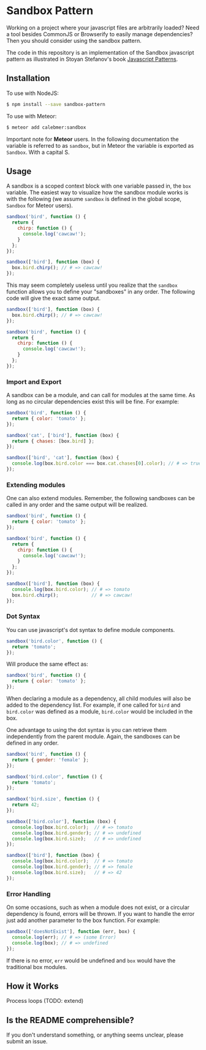 # Sandbox Pattern

Working on a project where your javascript files are arbitrarily loaded? Need a tool besides CommonJS or Browserify to easily manage dependencies? Then you should consider using the sandbox pattern.

The code in this repository is an implementation of the Sandbox javascript pattern as illustrated in Stoyan Stefanov's book [Javascript Patterns](http://www.amazon.com/JavaScript-Patterns-Stoyan-Stefanov/dp/0596806752).

## Installation

To use with NodeJS:
```bash
$ npm install --save sandbox-pattern
```

To use with Meteor:
```bash
$ meteor add calebmer:sandbox
```

Important note for **Meteor** users. In the following documentation the variable is referred to as `sandbox`, but in Meteor the variable is exported as `Sandbox`. With a capital S.

## Usage

A sandbox is a scoped context block with one variable passed in, the `box` variable. The easiest way to visualize how the sandbox module works is with the following (we assume `sandbox` is defined in the global scope, `Sandbox` for Meteor users).

```javascript
sandbox('bird', function () {
  return {
    chirp: function () {
      console.log('cawcaw!');
    }
  };
});

sandbox(['bird'], function (box) {
  box.bird.chirp(); // # => cawcaw!
});
```

This may seem completely useless until you realize that the `sandbox` function allows you to define your "sandboxes" in any order. The following code will give the exact same output.

```javascript
sandbox(['bird'], function (box) {
  box.bird.chirp(); // # => cawcaw!
});

sandbox('bird', function () {
  return {
    chirp: function () {
      console.log('cawcaw!');
    }
  };
});
```

### Import and Export

A sandbox can be a module, and can call for modules at the same time. As long as no circular dependencies exist this will be fine. For example:

```javascript
sandbox('bird', function () {
  return { color: 'tomato' };
});

sandbox('cat', ['bird'], function (box) {
  return { chases: [box.bird] };
});

sandbox(['bird', 'cat'], function (box) {
  console.log(box.bird.color === box.cat.chases[0].color); // # => true
});
```

### Extending modules

One can also extend modules. Remember, the following sandboxes can be called in any order and the same output will be realized.

```javascript
sandbox('bird', function () {
  return { color: 'tomato' };
});

sandbox('bird', function () {
  return {
    chirp: function () {
      console.log('cawcaw!');
    }
  };
});

sandbox(['bird'], function (box) {
  console.log(box.bird.color); // # => tomato
  box.bird.chirp();            // # => cawcaw!
});
```

### Dot Syntax

You can use javascript's dot syntax to define module components.

```javascript
sandbox('bird.color', function () {
  return 'tomato';
});
```

Will produce the same effect as:

```javascript
sandbox('bird', function () {
  return { color: 'tomato' };
});
```

When declaring a module as a dependency, all child modules will also be added to the dependency list. For example, if one called for `bird` and `bird.color` was defined as a module, `bird.color` would be included in the box.

One advantage to using the dot syntax is you can retrieve them independently from the parent module. Again, the sandboxes can be defined in any order.

```javascript
sandbox('bird', function () {
  return { gender: 'female' };
});

sandbox('bird.color', function () {
  return 'tomato';
});

sandbox('bird.size', function () {
  return 42;
});

sandbox(['bird.color'], function (box) {
  console.log(box.bird.color);  // # => tomato
  console.log(box.bird.gender); // # => undefined
  console.log(box.bird.size);   // # => undefined
});

sandbox(['bird'], function (box) {
  console.log(box.bird.color);  // # => tomato
  console.log(box.bird.gender); // # => female
  console.log(box.bird.size);   // # => 42
});
```

### Error Handling

On some occasions, such as when a module does not exist, or a circular dependency is found, errors will be thrown. If you want to handle the error just add another parameter to the box function. For example:

```javascript
sandbox(['doesNotExist'], function (err, box) {
  console.log(err); // # => (some Error)
  console.log(box); // # => undefined
});
```

If there is no error, `err` would be undefined and `box` would have the traditional box modules.

## How it Works

Process loops (TODO: extend)

## Is the README comprehensible?

If you don't understand something, or anything seems unclear, please submit an issue.
